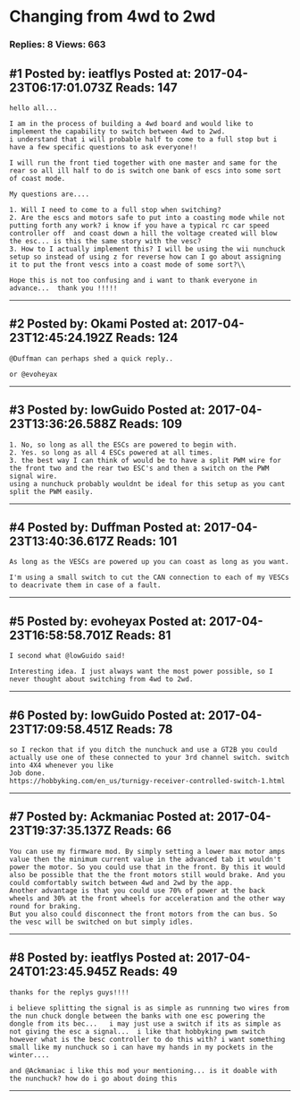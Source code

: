 # Changing from 4wd to 2wd

### Replies: 8 Views: 663

## \#1 Posted by: ieatflys Posted at: 2017-04-23T06:17:01.073Z Reads: 147

```
hello all... 

I am in the process of building a 4wd board and would like to implement the capability to switch between 4wd to 2wd.
i understand that i will probable half to come to a full stop but i have a few specific questions to ask everyone!!

I will run the front tied together with one master and same for the rear so all ill half to do is switch one bank of escs into some sort of coast mode.

My questions are....

1. Will I need to come to a full stop when switching?
2. Are the escs and motors safe to put into a coasting mode while not putting forth any work? i know if you have a typical rc car speed controller off  and coast down a hill the voltage created will blow the esc... is this the same story with the vesc?
3. How to I actually implement this? I will be using the wii nunchuck setup so instead of using z for reverse how can I go about assigning it to put the front vescs into a coast mode of some sort?\\

Hope this is not too confusing and i want to thank everyone in advance...  thank you !!!!!
```

---
## \#2 Posted by: Okami Posted at: 2017-04-23T12:45:24.192Z Reads: 124

```
@Duffman can perhaps shed a quick reply..

or @evoheyax
```

---
## \#3 Posted by: lowGuido Posted at: 2017-04-23T13:36:26.588Z Reads: 109

```
1. No, so long as all the ESCs are powered to begin with.
2. Yes. so long as all 4 ESCs powered at all times. 
3. the best way I can think of would be to have a split PWM wire for the front two and the rear two ESC's and then a switch on the PWM signal wire.
using a nunchuck probably wouldnt be ideal for this setup as you cant split the PWM easily.
```

---
## \#4 Posted by: Duffman Posted at: 2017-04-23T13:40:36.617Z Reads: 101

```
As long as the VESCs are powered up you can coast as long as you want. 

I'm using a small switch to cut the CAN connection to each of my VESCs to deacrivate them in case of a fault.
```

---
## \#5 Posted by: evoheyax Posted at: 2017-04-23T16:58:58.701Z Reads: 81

```
I second what @lowGuido said!

Interesting idea. I just always want the most power possible, so I never thought about switching from 4wd to 2wd.
```

---
## \#6 Posted by: lowGuido Posted at: 2017-04-23T17:09:58.451Z Reads: 78

```
so I reckon that if you ditch the nunchuck and use a GT2B you could actually use one of these connected to your 3rd channel switch. switch into 4X4 whenever you like
Job done.
https://hobbyking.com/en_us/turnigy-receiver-controlled-switch-1.html
```

---
## \#7 Posted by: Ackmaniac Posted at: 2017-04-23T19:37:35.137Z Reads: 66

```
You can use my firmware mod. By simply setting a lower max motor amps value then the minimum current value in the advanced tab it wouldn't power the motor. So you could use that in the front. By this it would also be possible that the the front motors still would brake. And you could comfortably switch between 4wd and 2wd by the app. 
Another advantage is that you could use 70% of power at the back wheels and 30% at the front wheels for acceleration and the other way round for braking. 
But you also could disconnect the front motors from the can bus. So the vesc will be switched on but simply idles.
```

---
## \#8 Posted by: ieatflys Posted at: 2017-04-24T01:23:45.945Z Reads: 49

```
thanks for the replys guys!!!!

i believe splitting the signal is as simple as runnning two wires from the nun chuck dongle between the banks with one esc powering the dongle from its bec...   i may just use a switch if its as simple as not giving the esc a signal...  i like that hobbyking pwm switch however what is the besc controller to do this with? i want something small like my nunchuck so i can have my hands in my pockets in the winter....

and @Ackmaniac i like this mod your mentioning... is it doable with the nunchuck? how do i go about doing this
```

---
